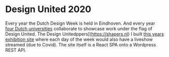 <!--
  slug: du2020
  type: fortpolio
  excerpt: <p>Development of the 2020 design-united website that broadcasts the Dutch Design Week live. The site is a React SPA onto a Wordpress REST API and showcases about 40 projects from students of four Dutch universities.</p>
  metaKeyword: invoicing
  metaTitle: Design United 2020
  metaDescription: Development of the 2020 design-united website that broadcasts the Dutch Design Week.
  categories: JavaScript, HTML/CSS, video
  tags: React, JavaScript, HTML/CSS, SVG, Wordpress
  clients: Design United, Shapers
  collaboration: Shapers
  prizes: 
  thumbnail: DU2020_1_home.jpg
  image: DU2020_5_footer.jpg
  images: DU2020_1_home.jpg, DU2020_2_to-day-1.jpg, DU2020_3_day-blocks.jpg, DU2020_4_article.jpg, DU2020_5_footer.jpg
  inCv: true
  inPortfolio: false
  dateFrom: 2020-09-01
  dateTo: 2020-10-07
-->

# Design United 2020 

Every year the Dutch Design Week is held in Eindhoven. And every year [four Dutch universities](https://design-united.nl) collaborate to showcase work under the flag of Design United. 
The Design Unitedppers](https://shapers.nl) I built [this years exhibition site](https://2020.design-united.nl) where each day of the week would also have a liveshow streamed (due to Covid). The site itself is a React SPA onto a Wordpress REST API.


